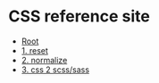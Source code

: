 ﻿# CSS reference site

*   [Root](../README.md)
*   [1. reset](https://meyerweb.com/eric/tools/css/reset/)
*   [2. normalize](http://necolas.github.io/normalize.css/)
*   [3. css 2 scss/sass](http://css2sass.herokuapp.com/)






